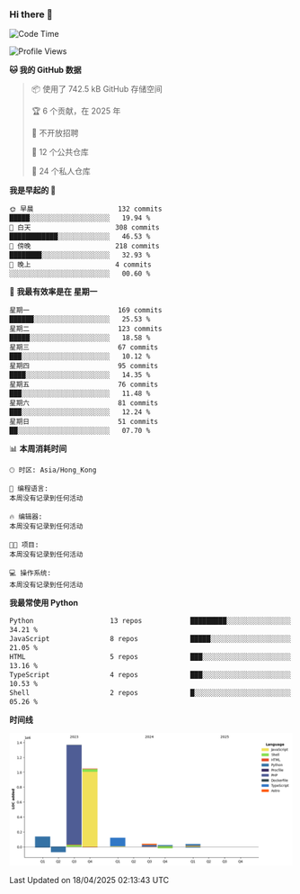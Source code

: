 ### Hi there 👋

<!--
**Mrzqd/Mrzqd** is a ✨ _special_ ✨ repository because its `README.md` (this file) appears on your GitHub profile.

Here are some ideas to get you started:

- 🔭 I’m currently working on ...
- 🌱 I’m currently learning ...
- 👯 I’m looking to collaborate on ...
- 🤔 I’m looking for help with ...
- 💬 Ask me about ...
- 📫 How to reach me: ...
- 😄 Pronouns: ...
- ⚡ Fun fact: ...
-->
<!--START_SECTION:waka-->
![Code Time](http://img.shields.io/badge/Code%20Time-260%20hrs%2011%20mins-blue)

![Profile Views](http://img.shields.io/badge/%E4%B8%AA%E4%BA%BA%E8%B5%84%E6%96%99%E8%A7%82%E7%9C%8B%E6%AC%A1%E6%95%B0-0-blue)

**🐱 我的 GitHub 数据** 

> 📦  使用了 742.5 kB GitHub 存储空间 
 > 
> 🏆 6 个贡献，在 2025 年
 > 
> 🚫 不开放招聘
 > 
> 📜 12 个公共仓库 
 > 
> 🔑 24 个私人仓库 
 > 
**我是早起的 🐤** 

```text
🌞 早晨                     132 commits         █████░░░░░░░░░░░░░░░░░░░░   19.94 % 
🌆 白天                     308 commits         ████████████░░░░░░░░░░░░░   46.53 % 
🌃 傍晚                     218 commits         ████████░░░░░░░░░░░░░░░░░   32.93 % 
🌙 晚上                     4 commits           ░░░░░░░░░░░░░░░░░░░░░░░░░   00.60 % 
```
📅 **我最有效率是在 星期一** 

```text
星期一                      169 commits         ██████░░░░░░░░░░░░░░░░░░░   25.53 % 
星期二                      123 commits         █████░░░░░░░░░░░░░░░░░░░░   18.58 % 
星期三                      67 commits          ███░░░░░░░░░░░░░░░░░░░░░░   10.12 % 
星期四                      95 commits          ████░░░░░░░░░░░░░░░░░░░░░   14.35 % 
星期五                      76 commits          ███░░░░░░░░░░░░░░░░░░░░░░   11.48 % 
星期六                      81 commits          ███░░░░░░░░░░░░░░░░░░░░░░   12.24 % 
星期日                      51 commits          ██░░░░░░░░░░░░░░░░░░░░░░░   07.70 % 
```


📊 **本周消耗时间** 

```text
🕑︎ 时区: Asia/Hong_Kong

💬 编程语言: 
本周没有记录到任何活动

🔥 编辑器: 
本周没有记录到任何活动

🐱‍💻 项目: 
本周没有记录到任何活动

💻 操作系统: 
本周没有记录到任何活动
```

**我最常使用 Python** 

```text
Python                   13 repos            █████████░░░░░░░░░░░░░░░░   34.21 % 
JavaScript               8 repos             █████░░░░░░░░░░░░░░░░░░░░   21.05 % 
HTML                     5 repos             ███░░░░░░░░░░░░░░░░░░░░░░   13.16 % 
TypeScript               4 repos             ███░░░░░░░░░░░░░░░░░░░░░░   10.53 % 
Shell                    2 repos             █░░░░░░░░░░░░░░░░░░░░░░░░   05.26 % 
```



**时间线**

![Lines of Code chart](https://raw.githubusercontent.com/Mrzqd/Mrzqd/main/assets/bar_graph.png)


 Last Updated on 18/04/2025 02:13:43 UTC
<!--END_SECTION:waka-->
